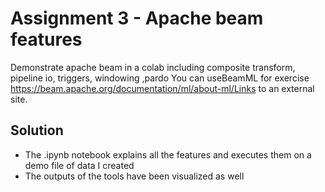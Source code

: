 # Assignment 3 - Apache beam features 

Demonstrate apache beam in a colab including composite transform, pipeline io, triggers, windowing ,pardo You can useBeamML for exercise https://beam.apache.org/documentation/ml/about-ml/Links to an external site.

## Solution

* The .ipynb notebook explains all the features and executes them on a demo file of data I created
* The outputs of the tools have been visualized as well

